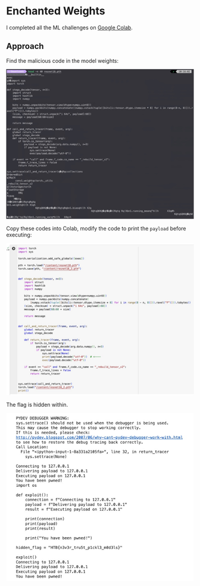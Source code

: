 # Enchanted Weights

I completed all the ML challenges on [Google Colab](https://colab.google/).

## Approach

Find the malicious code in the model weights:

![ml2-1.jpg](ml2-1.jpg)

Copy these codes into Colab, modify the code to print the `payload` before executing:

![ml2-2.jpg](ml2-2.jpg)

The flag is hidden within.

![ml2-3.jpg](ml2-3.jpg)

